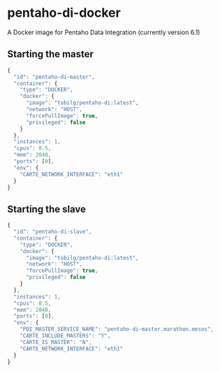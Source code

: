 # pentaho-di-docker
A Docker image for Pentaho Data Integration (currently version 6.1)

## Starting the master

```javascript
{
  "id": "pentaho-di-master",
  "container": {
    "type": "DOCKER",
    "docker": {
      "image": "tobilg/pentaho-di:latest",
      "network": "HOST",
      "forcePullImage": true,
      "privileged": false
    }
  },
  "instances": 1,
  "cpus": 0.5,
  "mem": 2048,
  "ports": [0],
  "env": {
    "CARTE_NETWORK_INTERFACE": "eth1"
  }
}
```

## Starting the slave

```javascript
{
  "id": "pentaho-di-slave",
  "container": {
    "type": "DOCKER",
    "docker": {
      "image": "tobilg/pentaho-di:latest",
      "network": "HOST",
      "forcePullImage": true,
      "privileged": false
    }
  },
  "instances": 1,
  "cpus": 0.5,
  "mem": 2048,
  "ports": [0],
  "env": {
    "PDI_MASTER_SERVICE_NAME": "pentaho-di-master.marathon.mesos",
    "CARTE_INCLUDE_MASTERS": "Y",
    "CARTE_IS_MASTER": "N",
    "CARTE_NETWORK_INTERFACE": "eth1"
  }
}
```
